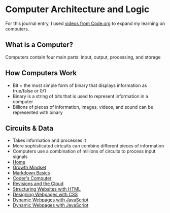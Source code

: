 # Computer Architecture and Logic

For this journal entry, I used [videos from Code.org](https://www.youtube.com/playlist?list=PLzdnOPI1iJNcsRwJhvksEo1tJqjIqWbN-) to expand my learning on computers. 

## What is a Computer? 
Computers contain four main parts: input, output, processing, and storage

## How Computers Work  
- Bit = the most simple form of binary that displays information as true/false or 0/1 
- Binary is a string of bits that is used to represent information in a computer
- Billions of pieces of information, images, videos, and sound can be represented with binary 

## Circuits & Data 
- Takes information and processes it
- More sophisticated cirtcuits can combine different pieces of information 
- Computers use a combination of millions of circuits to process input signals
- [Home](https://alison-mohr.github.io/learning-journal/)
- [Growth Mindset](https://alison-mohr.github.io/learning-journal/Growth_Mindset.html)
- [Markdown Basics](https://alison-mohr.github.io/learning-journal/Learning_Markdown.html)
- [Coder's Computer](https://alison-mohr.github.io/learning-journal/Coders_Computer.html) 
- [Revisions and the Cloud](https://alison-mohr.github.io/learning-journal/Revisions.html) 
- [Structuring Websites with HTML](https://alison-mohr.github.io/learning-journal/using_html)
- [Designing Webpages with CSS](https://alison-mohr.github.io/learning-journal/design_with_css.html)
- [Dynamic Webpages with JavaScript](https://alison-mohr.github.io/learning-journal/dynamic_webpages_with_javascript.html)
- [Dynamic Webpages with JavaScript](https://alison-mohr.github.io/learning-journal/computer_architecture_and_logic.html)
